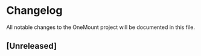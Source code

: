 # Changelog

All notable changes to the OneMount project will be documented in this file.

## [Unreleased]

